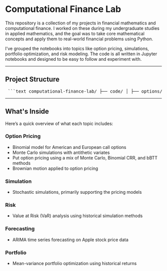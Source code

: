 # Computational Finance Lab

This repository is a collection of my projects in financial mathematics and computational finance. I worked on these during my undergraduate studies in applied mathematics, and the goal was to take core mathematical concepts and apply them to real-world financial problems using Python.

I've grouped the notebooks into topics like option pricing, simulations, portfolio optimization, and risk modeling. The code is all written in Jupyter notebooks and designed to be easy to follow and experiment with.

---

## Project Structure

<pre> ```text computational-finance-lab/ ├── code/ │ ├── options/ # Option pricing models │ ├── simulation/ # Monte Carlo and stochastic methods │ ├── risk/ # Value at Risk and risk analysis │ ├── forecasting/ # Time series forecasting (ARIMA) │ └── portfolio/ # Portfolio optimization ├── data/ # Stock price datasets used in analysis ├── README.md └── requirements.txt ``` </pre>
---

## What's Inside

Here’s a quick overview of what each topic includes:

### Option Pricing
- Binomial model for American and European call options
- Monte Carlo simulations with antithetic variates
- Put option pricing using a mix of Monte Carlo, Binomial CRR, and bBTT methods
- Brownian motion applied to option pricing

### Simulation
- Stochastic simulations, primarily supporting the pricing models

### Risk
- Value at Risk (VaR) analysis using historical simulation methods

### Forecasting
- ARIMA time series forecasting on Apple stock price data

### Portfolio
- Mean-variance portfolio optimization using historical returns